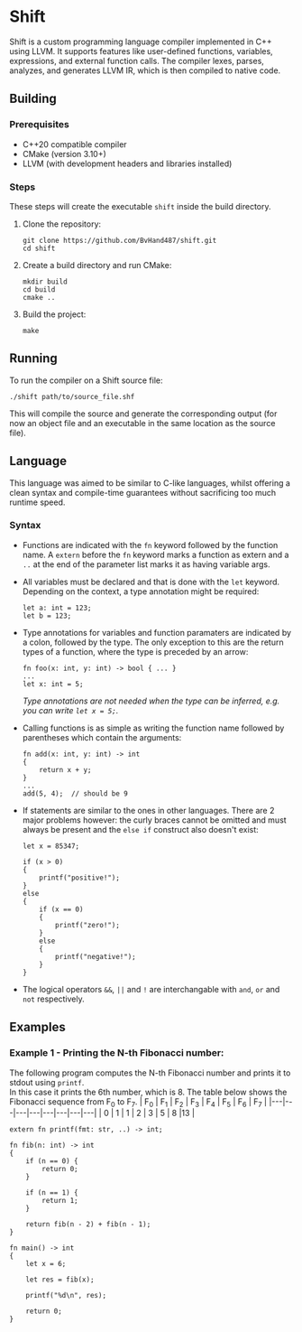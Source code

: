 # Shift
Shift is a custom programming language compiler implemented in C++ using LLVM. It supports features like user-defined functions, variables, expressions, and external function calls. The compiler lexes, parses, analyzes, and generates LLVM IR, which is then compiled to native code.

## Building
### Prerequisites
- C++20 compatible compiler
- CMake (version 3.10+)
- LLVM (with development headers and libraries installed)

### Steps
These steps will create the executable ```shift``` inside the build directory.

1. Clone the repository:

    ```
    git clone https://github.com/BvHand487/shift.git
    cd shift
    ```

2. Create a build directory and run CMake:

    ```
    mkdir build
    cd build
    cmake ..
    ```

3. Build the project:

    ```
    make
    ```

## Running
To run the compiler on a Shift source file:

```
./shift path/to/source_file.shf
```

This will compile the source and generate the corresponding output (for now an object file and an executable in the same location as the source file).


## Language
This language was aimed to be similar to C-like languages, whilst offering a clean syntax and compile-time guarantees without sacrificing too much runtime speed.

### Syntax
- Functions are indicated with the `fn` keyword followed by the function name. A `extern` before the `fn` keyword marks a function as extern and a `..` at the end of the parameter list marks it as having variable args.

- All variables must be declared and that is done with the `let` keyword. Depending on the context, a type annotation might be required:
    ```
    let a: int = 123;
    let b = 123;
    ```

- Type annotations for variables and function paramaters are indicated by a colon, followed by the type. The only exception to this are the return types of a function, where the type is preceded by an arrow:
    
    ```
    fn foo(x: int, y: int) -> bool { ... }
    ...
    let x: int = 5;
    ```

    *Type annotations are not needed when the type can be inferred, e.g. you can write `let x = 5;`.*

- Calling functions is as simple as writing the function name followed by parentheses which contain the arguments:
    ```
    fn add(x: int, y: int) -> int
    {
        return x + y;
    }
    ...
    add(5, 4);  // should be 9
    ```

- If statements are similar to the ones in other languages. There are 2 major problems however: the curly braces cannot be omitted and must always be present and the `else if` construct also doesn't exist:
    ```
    let x = 85347;

    if (x > 0)
    {
        printf("positive!");
    }
    else
    {
        if (x == 0)
        {
            printf("zero!");
        }
        else
        {
            printf("negative!");
        }
    }
    ```

- The logical operators `&&`, `||` and `!` are interchangable with `and`, `or` and `not` respectively.

## Examples
### Example 1 - Printing the N-th Fibonacci number:
The following program computes the N-th Fibonacci number and prints it to stdout using `printf`.
<br/>
In this case it prints the 6th number, which is 8.
The table below shows the Fibonacci sequence from F<sub>0</sub> to F<sub>7</sub>.
| F<sub>0</sub> | F<sub>1</sub> | F<sub>2</sub> | F<sub>3</sub> | F<sub>4</sub> | F<sub>5</sub> | F<sub>6</sub> | F<sub>7</sub> |
|---|---|---|---|---|---|---|---|
| 0 | 1 | 1 | 2 | 3 | 5 | 8 |13 |
<br/>
```
extern fn printf(fmt: str, ..) -> int;

fn fib(n: int) -> int
{
    if (n == 0) {
        return 0;
    }

    if (n == 1) {
        return 1;
    }

    return fib(n - 2) + fib(n - 1);
}

fn main() -> int
{
    let x = 6;

    let res = fib(x);

    printf("%d\n", res);

    return 0;
}
```